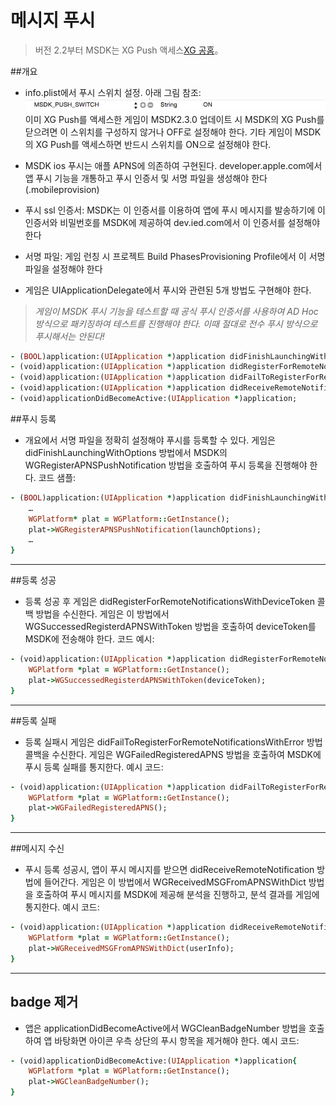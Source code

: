 ﻿메시지 푸시
===

 > 버전 2.2부터 MSDK는 XG Push 액세스[XG 공홈](http://xg.qq.com/)。

##개요

 - info.plist에서 푸시 스위치 설정. 아래 그림 참조:
![Alt text](./Push1.png)
이미 XG Push를 액세스한 게임이 MSDK2.3.0 업데이트 시 MSDK의 XG Push를 닫으려면 이 스위치를 구성하지 않거나 OFF로 설정해야 한다. 기타 게임이 MSDK의 XG Push를 액세스하면 반드시 스위치를 ON으로 설정해야 한다.

 - MSDK ios 푸시는 애플 APNS에 의존하여 구현된다. developer.apple.com에서 앱 푸시 기능을 개통하고 푸시 인증서 및 서명 파일을 생성해야 한다(.mobileprovision)
 - 푸시 ssl 인증서: MSDK는 이 인증서를 이용하여 앱에 푸시 메시지를 발송하기에 이 인증서와 비밀번호를 MSDK에 제공하여 dev.ied.com에서 이 인증서를 설정해야 한다
 - 서명 파일: 게임 런칭 시 프로젝트 Build PhasesProvisioning Profile에서 이 서명 파일을 설정해야 한다
 - 게임은 UIApplicationDelegate에서 푸시와 관련된 5개 방법도 구현해야 한다.
>*게임이 MSDK 푸시 기능을 테스트할 때 공식 푸시 인증서를 사용하여 AD Hoc 방식으로 패키징하여 테스트를 진행해야 한다. 이때 절대로 전수 푸시 방식으로 푸시해서는 안된다!*

```ruby
- (BOOL)application:(UIApplication *)application didFinishLaunchingWithOptions:(NSDictionary *)launchOptions;
- (void)application:(UIApplication *)application didRegisterForRemoteNotificationsWithDeviceToken:(NSData *)deviceToken;
- (void)application:(UIApplication *)application didFailToRegisterForRemoteNotificationsWithError:(NSError *)error;
- (void)application:(UIApplication *)application didReceiveRemoteNotification:(NSDictionary *)userInfo;
- (void)applicationDidBecomeActive:(UIApplication *)application;
```

##푸시 등록
 - 개요에서 서명 파일을 정확히 설정해야 푸시를 등록할 수 있다.
게임은 didFinishLaunchingWithOptions 방법에서 MSDK의 WGRegisterAPNSPushNotification 방법을 호출하여 푸시 등록을 진행해야 한다.
코드 샘플:
```ruby
- (BOOL)application:(UIApplication *)application didFinishLaunchingWithOptions:(NSDictionary *)launchOptions{
    …
    WGPlatform* plat = WGPlatform::GetInstance();
    plat->WGRegisterAPNSPushNotification(launchOptions);
    …
} 
```
---

##등록 성공
 - 등록 성공 후 게임은 didRegisterForRemoteNotificationsWithDeviceToken 콜백 방법을 수신한다. 게임은 이 방법에서 WGSuccessedRegisterdAPNSWithToken 방법을 호출하여 deviceToken를 MSDK에 전송해야 한다.
코드 예시:
```ruby
- (void)application:(UIApplication *)application didRegisterForRemoteNotificationsWithDeviceToken:(NSData *)deviceToken{
    WGPlatform *plat = WGPlatform::GetInstance();
    plat->WGSuccessedRegisterdAPNSWithToken(deviceToken);
} 
```
---

##등록 실패
 - 등록 실패시 게임은 didFailToRegisterForRemoteNotificationsWithError 방법 콜백을 수신한다. 게임은 WGFailedRegisteredAPNS 방법을 호출하여 MSDK에 푸시 등록 실패를 통지한다.
예시 코드:
```ruby
- (void)application:(UIApplication *)application didFailToRegisterForRemoteNotificationsWithError:(NSError *)error{
    WGPlatform *plat = WGPlatform::GetInstance();
    plat->WGFailedRegisteredAPNS();
} 
```
---


##메시지 수신
 - 푸시 등록 성공시, 앱이 푸시 메시지를 받으면 didReceiveRemoteNotification 방법에 들어간다. 게임은 이 방법에서 WGReceivedMSGFromAPNSWithDict 방법을 호출하여 푸시 메시지를 MSDK에 제공해 분석을 진행하고, 분석 결과를 게임에 통지한다.
예시 코드:
```ruby
- (void)application:(UIApplication *)application didReceiveRemoteNotification:(NSDictionary *)userInfo{
    WGPlatform *plat = WGPlatform::GetInstance();
    plat->WGReceivedMSGFromAPNSWithDict(userInfo);
} 
```
---

## badge 제거

 - 앱은 applicationDidBecomeActive에서 WGCleanBadgeNumber 방법을 호출하여 앱 바탕화면 아이콘 우측 상단의 푸시 항목을 제거해야 한다.
예시 코드:
```ruby
- (void)applicationDidBecomeActive:(UIApplication *)application{
    WGPlatform *plat = WGPlatform::GetInstance();
    plat->WGCleanBadgeNumber();
} 
```
